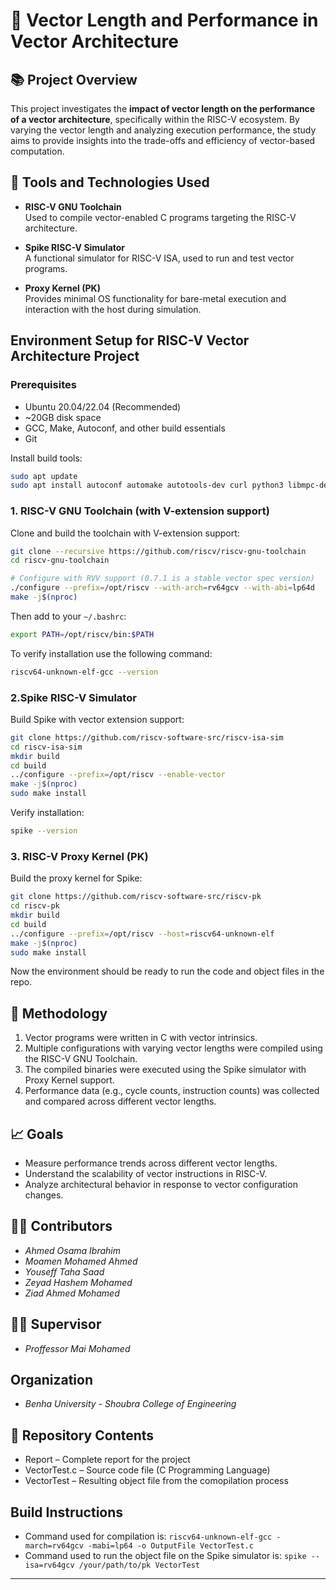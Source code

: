 # 🧠 Vector Length and Performance in Vector Architecture

## 📚 Project Overview

This project investigates the **impact of vector length on the performance of a vector architecture**, specifically within the RISC-V ecosystem. By varying the vector length and analyzing execution performance, the study aims to provide insights into the trade-offs and efficiency of vector-based computation.

## 🔧 Tools and Technologies Used

- **RISC-V GNU Toolchain**  
  Used to compile vector-enabled C programs targeting the RISC-V architecture.

- **Spike RISC-V Simulator**  
  A functional simulator for RISC-V ISA, used to run and test vector programs.

- **Proxy Kernel (PK)**  
  Provides minimal OS functionality for bare-metal execution and interaction with the host during simulation.

## Environment Setup for RISC-V Vector Architecture Project

### Prerequisites

- Ubuntu 20.04/22.04 (Recommended)
- ~20GB disk space
- GCC, Make, Autoconf, and other build essentials
- Git

Install build tools:
```bash
sudo apt update
sudo apt install autoconf automake autotools-dev curl python3 libmpc-dev libmpfr-dev libgmp-dev gawk build-essential bison flex texinfo gperf libtool patchutils bc zlib1g-dev libexpat-dev ninja-build git cmake libglib2.0-dev
```
### 1. RISC-V GNU Toolchain (with V-extension support)
Clone and build the toolchain with V-extension support:
```bash
git clone --recursive https://github.com/riscv/riscv-gnu-toolchain
cd riscv-gnu-toolchain

# Configure with RVV support (0.7.1 is a stable vector spec version)
./configure --prefix=/opt/riscv --with-arch=rv64gcv --with-abi=lp64d
make -j$(nproc)
```
Then add to your `~/.bashrc`:
```bash
export PATH=/opt/riscv/bin:$PATH
```
To verify installation use the following command:
```bash
riscv64-unknown-elf-gcc --version
```
### 2.Spike RISC-V Simulator
Build Spike with vector extension support:
```bash
git clone https://github.com/riscv-software-src/riscv-isa-sim
cd riscv-isa-sim
mkdir build
cd build
../configure --prefix=/opt/riscv --enable-vector
make -j$(nproc)
sudo make install
```
Verify installation:
```bash
spike --version
```
### 3. RISC-V Proxy Kernel (PK)
Build the proxy kernel for Spike:
```bash
git clone https://github.com/riscv-software-src/riscv-pk
cd riscv-pk
mkdir build
cd build
../configure --prefix=/opt/riscv --host=riscv64-unknown-elf
make -j$(nproc)
sudo make install
```
Now the environment should be ready to run the code and object files in the repo.
## 🧪 Methodology

1. Vector programs were written in C with vector intrinsics.
2. Multiple configurations with varying vector lengths were compiled using the RISC-V GNU Toolchain.
3. The compiled binaries were executed using the Spike simulator with Proxy Kernel support.
4. Performance data (e.g., cycle counts, instruction counts) was collected and compared across different vector lengths.

## 📈 Goals

- Measure performance trends across different vector lengths.
- Understand the scalability of vector instructions in RISC-V.
- Analyze architectural behavior in response to vector configuration changes.

## 👨‍💻 Contributors

- *Ahmed Osama Ibrahim*  
- *Moamen Mohamed Ahmed*  
- *Youseff Taha Saad*
- *Zeyad Hashem Mohamed*
- *Ziad Ahmed Mohamed*

## 🧑‍🏫 Supervisor

- *Proffessor Mai Mohamed*

## Organization

- *Benha University - Shoubra College of Engineering*

## 📂 Repository Contents

- Report – Complete report for the project  
- VectorTest.c – Source code file (C Programming Language)
- VectorTest – Resulting object file from the comopilation process

## Build Instructions

- Command used for  compilation is: `riscv64-unknown-elf-gcc -march=rv64gcv -mabi=lp64 -o OutputFile VectorTest.c`
- Command used to run the object file on the Spike simulator is: `spike --isa=rv64gcv /your/path/to/pk VectorTest`

---

